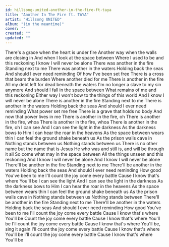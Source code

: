 ```yaml
---
id: hillsong-united-another-in-the-fire-ft-taya
title: "Another In The Fire ft. TAYA"
artist: "Hillsong UNITED"
album: "(in the meantime)"
cover: ""
created: ""
updated: ""
---
```


There's a grace when the heart is under fire
Another way when the walls are closing in
And when I look at the space between
Where I used to be and this reckoning
I know I will never be alone
There was another in the fire
Standing next to me
There was another in the waters
Holding back the seas
And should I ever need reminding
Of how I've been set free
There is a cross that bears the burden
Where another died for me
There is another in the fire
All my debt left for dead beneath the waters
I'm no longer a slave to my sin anymore
And should I fall in the space between
What remains of me and this reckoning
Either way I won't bow to the things of this world
And I know I will never be alone
There is another in the fire
Standing next to me
There is another in the waters
Holding back the seas
And should I ever need reminding
What power set me free
There is a grave that holds no body
And now that power lives in me
There is another in the fire, oh
There is another in the fire, whoa
There is another in the fire, whoa
There is another in the fire, oh
I can see
And I can see the light in the darkness
As the darkness bows to Him
I can hear the roar in the heavens
As the space between wears thin
I can feel the ground shake beneath us
As the prison walls cave in
Nothing stands between us
Nothing stands between us
There is no other name but the name that is Jesus
He who was and still is, and will be through it all
So come what may in the space between
All the things unseen and this reckoning
And I know I will never be alone
And I know I will never be alone
There'll be another in the fire
Standing next to me
There'll be another in the waters
Holding back the seas
And should I ever need reminding
How good You've been to me
I'll count the joy come every battle
Cause I know that's where You'll be
I can see the light
And I can see the light in the darkness
As the darkness bows to Him
I can hear the roar in the heavens
As the space between wears thin
I can feel the ground shake beneath us
As the prison walls cave in
Nothing stands between us
Nothing stands between
There'll be another in the fire
Standing next to me
There'll be another in the waters
Holding back the seas
And should I ever need reminding
How good You've been to me
I'll count the joy come every battle
Cause I know that's where You'll be
Count the joy come every battle
Cause I know that's where You'll be
I'll count the joy come every battle
Cause I know that's where You'll be, sing it again
I'll count the joy come every battle
Cause I know that's where You'll be
I'll count the joy come every battle
Cause I know that's where You'll be